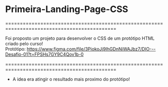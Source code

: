 # Primeira-Landing-Page-CSS 
============================================================================================      
  
Foi proposto um projeto para desenvolver o CSS de um protótipo HTML criado pelo curso!  
Protótipo: https://www.figma.com/file/3PiokoJj9IhGDnNiWAJbz7/DIO---Desafio-01?t=FPSHs7GY9C4Qov1b-0  
  
============================================================================================    
  
- A idea era atingir o resultado mais proximo do protótipo!
  
